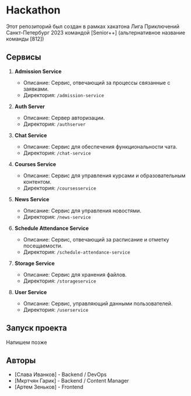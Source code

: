 # Hackathon

Этот репозиторий был создан в рамках хакатона Лига Приключений Санкт-Петербург 2023 командой [Senior++] (альтернативное название команды [812])

## Сервисы

1. **Admission Service**
   - Описание: Сервис, отвечающий за процессы связанные с заявками.
   - Директория: `/admission-service`

2. **Auth Server**
   - Описание: Сервер авторизации.
   - Директория: `/authserver`

3. **Chat Service**
   - Описание: Сервис для обеспечения функциональности чата.
   - Директория: `/chat-service`

4. **Courses Service**
   - Описание: Сервис для управления курсами и образовательным контентом.
   - Директория: `/coursesservice`

5. **News Service**
   - Описание: Сервис для управления новостями.
   - Директория: `/news-service`

6. **Schedule Attendance Service**
   - Описание: Сервис, отвечающий за расписание и отметку посещаемости.
   - Директория: `/schedule-attendance-service`

7. **Storage Service**
   - Описание: Сервис для хранения файлов.
   - Директория: `/storageservice`

8. **User Service**
   - Описание: Сервис, управляющий данными пользователей.
   - Директория: `/userservice`

## Запуск проекта

Напишем позже

## Авторы

- [Слава Иванков] - Backend / DevOps
- [Мкртчян Гарик] - Backend / Content Manager
- [Артем Зеньков] - Frontend

